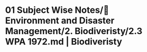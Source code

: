 # 01 Subject Wise Notes/🍃 Environment and Disaster Management/2. Biodiveristy/2.3 WPA 1972.md | Biodiveristy

